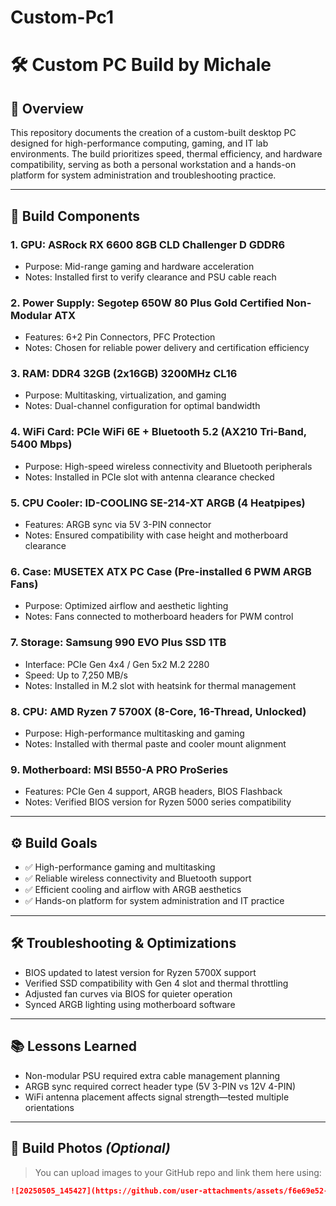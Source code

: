 # Custom-Pc1
# 🛠️ Custom PC Build by Michale

## 🔧 Overview
This repository documents the creation of a custom-built desktop PC designed for high-performance computing, gaming, and IT lab environments. The build prioritizes speed, thermal efficiency, and hardware compatibility, serving as both a personal workstation and a hands-on platform for system administration and troubleshooting practice.

---

## 🧩 Build Components 

### 1. GPU: ASRock RX 6600 8GB CLD Challenger D GDDR6
- Purpose: Mid-range gaming and hardware acceleration
- Notes: Installed first to verify clearance and PSU cable reach

### 2. Power Supply: Segotep 650W 80 Plus Gold Certified Non-Modular ATX
- Features: 6+2 Pin Connectors, PFC Protection
- Notes: Chosen for reliable power delivery and certification efficiency

### 3. RAM: DDR4 32GB (2x16GB) 3200MHz CL16
- Purpose: Multitasking, virtualization, and gaming
- Notes: Dual-channel configuration for optimal bandwidth

### 4. WiFi Card: PCIe WiFi 6E + Bluetooth 5.2 (AX210 Tri-Band, 5400 Mbps)
- Purpose: High-speed wireless connectivity and Bluetooth peripherals
- Notes: Installed in PCIe slot with antenna clearance checked

### 5. CPU Cooler: ID-COOLING SE-214-XT ARGB (4 Heatpipes)
- Features: ARGB sync via 5V 3-PIN connector
- Notes: Ensured compatibility with case height and motherboard clearance

### 6. Case: MUSETEX ATX PC Case (Pre-installed 6 PWM ARGB Fans)
- Purpose: Optimized airflow and aesthetic lighting
- Notes: Fans connected to motherboard headers for PWM control

### 7. Storage: Samsung 990 EVO Plus SSD 1TB
- Interface: PCIe Gen 4x4 / Gen 5x2 M.2 2280
- Speed: Up to 7,250 MB/s
- Notes: Installed in M.2 slot with heatsink for thermal management

### 8. CPU: AMD Ryzen 7 5700X (8-Core, 16-Thread, Unlocked)
- Purpose: High-performance multitasking and gaming
- Notes: Installed with thermal paste and cooler mount alignment

### 9. Motherboard: MSI B550-A PRO ProSeries
- Features: PCIe Gen 4 support, ARGB headers, BIOS Flashback
- Notes: Verified BIOS version for Ryzen 5000 series compatibility

---

## ⚙️ Build Goals
- ✅ High-performance gaming and multitasking
- ✅ Reliable wireless connectivity and Bluetooth support
- ✅ Efficient cooling and airflow with ARGB aesthetics
- ✅ Hands-on platform for system administration and IT practice

---

## 🛠️ Troubleshooting & Optimizations
- BIOS updated to latest version for Ryzen 5700X support
- Verified SSD compatibility with Gen 4 slot and thermal throttling
- Adjusted fan curves via BIOS for quieter operation
- Synced ARGB lighting using motherboard software

---

## 📚 Lessons Learned
- Non-modular PSU required extra cable management planning
- ARGB sync required correct header type (5V 3-PIN vs 12V 4-PIN)
- WiFi antenna placement affects signal strength—tested multiple orientations

---

## 📸 Build Photos *(Optional)*
> You can upload images to your GitHub repo and link them here using:
```markdown
![20250505_145427](https://github.com/user-attachments/assets/f6e69e52-9320-449d-882b-bb7a3e837570)















